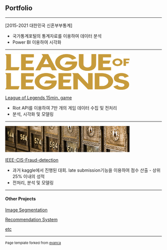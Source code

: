 ## Portfolio

---

[2015-2021 대한민국 신혼부부통계]

- 국가통계포털의 통계자료를 이용하여 데이터 분석
- Power BI 이용하여 시각화

---

<img src="images/league-of-legends-logo.png" height="115" width="400"/>

[League of Legends 15min. game](https://github.com/twpark13/data-analysis/tree/main/league-of-legends)

- Riot API를 이용하여 7만 개의 게임 데이터 수집 및 전처리
- 분석, 시각화 및 모델링

---

<img src="images/fraud-detection-logo.png" height="84" width="400"/>

[IEEE-CIS-Fraud-detection](https://github.com/twpark13/data-analysis/tree/main/IEEE-fraud-detection)

- 과거 kaggle에서 진행된 대회. late submission기능을 이용하여 점수 산출 - 상위 25% 이내의 성적
- 전처리, 분석 및 모델링

---

#### Other Projects

[Image Segmentation](https://github.com/twpark13/old-project/blob/main/Image_Segmentation/Image_Segmentation_unet.ipynb)

[Recommendation System](https://github.com/twpark13/old-project/blob/main/Recommendation_System/Movielens/Movielens.ipynb)

[etc](https://github.com/twpark13/old-project)

---
<p style="font-size:11px">Page template forked from <a href="https://github.com/evanca/quick-portfolio">evanca</a></p>
<!-- Remove above link if you don't want to attibute -->
